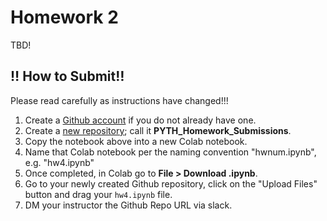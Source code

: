 <!---
{"next":"Homework/hwk3.md","title":"Homework 2"}
-->


# Homework 2

TBD!

## ‼️ How to Submit‼️ 

Please read carefully as instructions have changed!!!

1. Create a [Github account](https://github.com/) if you do not already have one.
2. Create a [new repository](https://github.com/new); call it **PYTH_Homework_Submissions**.
3. Copy the notebook above into a new Colab notebook.
4. Name that Colab notebook per the naming convention "hwnum.ipynb", e.g. "hw4.ipynb"
5. Once completed, in Colab go to **File > Download .ipynb**.
6. Go to your newly created Github repository, click on the "Upload Files" button and drag your `hw4.ipynb` file.
7. DM your instructor the Github Repo URL via slack.
